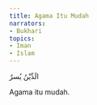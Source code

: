```yaml
---
title: Agama Itu Mudah
narrators:
- Bukhari
topics:
- Iman
- Islam
---
```


<p lang="ar">الَدِّيْنُ يُسرٌ</p>

Agama itu mudah.
